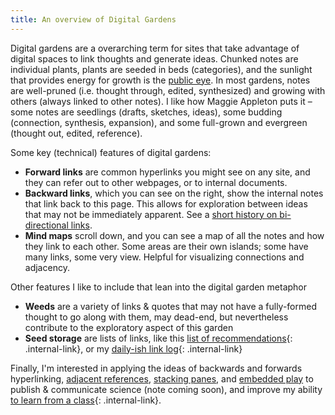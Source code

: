 ```yaml
---
title: An overview of Digital Gardens
---
```


Digital gardens are a overarching term for sites that take advantage of digital spaces to link thoughts and generate ideas. Chunked notes are individual plants, plants are seeded in beds (categories), and the sunlight that provides energy for growth is the [public eye](https://www.swyx.io/writing/learn-in-public/). In most gardens, notes are well-pruned (i.e. thought through, edited, synthesized) and growing with others (always linked to other notes). I like how Maggie Appleton puts it – some notes are seedlings (drafts, sketches, ideas), some budding (connection, synthesis, expansion), and some full-grown and evergreen (thought out, edited, reference).

Some key (technical) features of digital gardens:

+ **Forward links** are common hyperlinks you might see on any site, and they can refer out to other webpages, or to internal documents.
+ **Backward links**, which you can see on the right, show the internal notes that link back to this page. This allows for exploration between ideas that may not be immediately apparent. See a [short history on bi-directional links](https://maggieappleton.com/bidirectionals).
+ **Mind maps** scroll down, and you can see a map of all the notes and how they link to each other. Some areas are their own islands; some have many links, some very view. Helpful for visualizing connections and adjacency.

Other features I like to include that lean into the digital garden metaphor

+ **Weeds** are a variety of links & quotes that may not have a fully-formed thought to go along with them, may dead-end, but nevertheless contribute to the exploratory aspect of this garden
+ **Seed storage** are lists of links, like this [list of recommendations](/linklist){: .internal-link}, or my [daily-ish link log](/lookedattoday){: .internal-link}

Finally, I'm interested in applying the ideas of backwards and forwards hyperlinking, [adjacent references](https://thecorrespondent.com/550/the-future-earth/690928670300-95b6d8db), [stacking panes](https://notes.andymatuschak.org/About_these_notes), and [embedded play](https://distill.pub/2020/communicating-with-interactive-articles/#making-systems-playful) to publish & communicate science (note coming soon), and improve my ability [to learn from a class](/race_ej_cc_seminar/syllabusrejcc){: .internal-link}.

